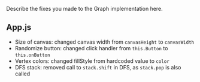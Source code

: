 Describe the fixes you made to the Graph implementation here.

App.js
------
- Size of canvas: changed canvas width from  `canvasHeight` to `canvasWidth`
- Randomize button: changed click handler from `this.Button` to `this.onButton`
- Vertex colors: changed fillStyle from hardcoded value to `color`
- DFS stack: removed call to `stack.shift` in DFS, as `stack.pop` is also called